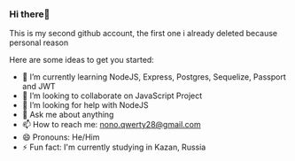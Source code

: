 ### Hi there👋
This is my second github account, the first one i already deleted because personal reason

Here are some ideas to get you started:
 
- 🌱 I’m currently learning NodeJS, Express, Postgres, Sequelize, Passport and JWT
- 👯 I’m looking to collaborate on JavaScript Project
- 🤔 I’m looking for help with NodeJS
- 💬 Ask me about anything
- 📫 How to reach me: nono.qwerty28@gmail.com
- 😄 Pronouns: He/Him
- ⚡ Fun fact: I'm currently studying in Kazan, Russia

